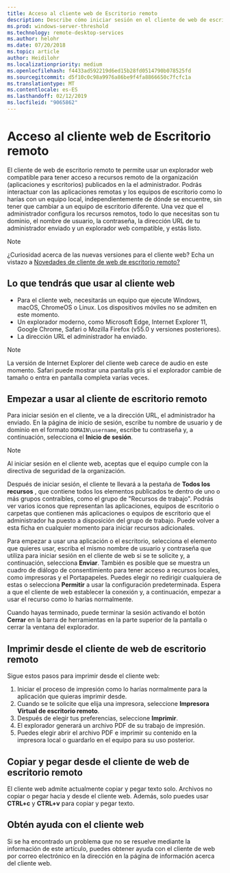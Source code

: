 ```yaml
---
title: Acceso al cliente web de Escritorio remoto
description: Describe cómo iniciar sesión en el cliente de web de escritorio remoto.
ms.prod: windows-server-threshold
ms.technology: remote-desktop-services
ms.author: helohr
ms.date: 07/20/2018
ms.topic: article
author: Heidilohr
ms.localizationpriority: medium
ms.openlocfilehash: f4433ad592219d6ed15b28fd0514790b078525fd
ms.sourcegitcommit: d5f10c0c98a9976a86be9f4fa8866650c7fcfc1a
ms.translationtype: MT
ms.contentlocale: es-ES
ms.lasthandoff: 02/12/2019
ms.locfileid: "9065862"
---
```

# Acceso al cliente web de Escritorio remoto

El cliente de web de escritorio remoto te permite usar un explorador web compatible para tener acceso a recursos remoto de la organización (aplicaciones y escritorios) publicados en la el administrador. Podrás interactuar con las aplicaciones remotas y los equipos de escritorio como lo harías con un equipo local, independientemente de dónde se encuentre, sin tener que cambiar a un equipo de escritorio diferente. Una vez que el administrador configura los recursos remotos, todo lo que necesitas son tu dominio, el nombre de usuario, la contraseña, la dirección URL de tu administrador enviado y un explorador web compatible, y estás listo.

>[!NOTE]
>¿Curiosidad acerca de las nuevas versiones para el cliente web? Echa un vistazo a [Novedades de cliente de web de escritorio remoto?](web-client-whatsnew.md)

## Lo que tendrás que usar al cliente web

* Para el cliente web, necesitarás un equipo que ejecute Windows, macOS, ChromeOS o Linux. Los dispositivos móviles no se admiten en este momento.
* Un explorador moderno, como Microsoft Edge, Internet Explorer 11, Google Chrome, Safari o Mozilla Firefox (v55.0 y versiones posteriores).
* La dirección URL el administrador ha enviado.

>[!NOTE]
>La versión de Internet Explorer del cliente web carece de audio en este momento.
>Safari puede mostrar una pantalla gris si el explorador cambie de tamaño o entra en pantalla completa varias veces.

## Empezar a usar al cliente de escritorio remoto

Para iniciar sesión en el cliente, ve a la dirección URL, el administrador ha enviado. En la página de inicio de sesión, escribe tu nombre de usuario y de dominio en el formato ```DOMAIN\username```, escribe tu contraseña y, a continuación, selecciona el **Inicio de sesión**.

>[!NOTE]
>Al iniciar sesión en el cliente web, aceptas que el equipo cumple con la directiva de seguridad de la organización.

Después de iniciar sesión, el cliente te llevará a la pestaña de **Todos los recursos** , que contiene todos los elementos publicados te dentro de uno o más grupos contraíbles, como el grupo de "Recursos de trabajo". Podrás ver varios iconos que representan las aplicaciones, equipos de escritorio o carpetas que contienen más aplicaciones o equipos de escritorio que el administrador ha puesto a disposición del grupo de trabajo. Puede volver a esta ficha en cualquier momento para iniciar recursos adicionales.

Para empezar a usar una aplicación o el escritorio, selecciona el elemento que quieres usar, escriba el mismo nombre de usuario y contraseña que utiliza para iniciar sesión en el cliente de web si se te solicite y, a continuación, selecciona **Enviar**. También es posible que se muestra un cuadro de diálogo de consentimiento para tener acceso a recursos locales, como impresoras y el Portapapeles. Puedes elegir no redirigir cualquiera de estas o selecciona **Permitir** a usar la configuración predeterminada. Espera a que el cliente de web establecer la conexión y, a continuación, empezar a usar el recurso como lo harías normalmente.

Cuando hayas terminado, puede terminar la sesión activando el botón **Cerrar** en la barra de herramientas en la parte superior de la pantalla o cerrar la ventana del explorador.

## Imprimir desde el cliente de web de escritorio remoto

Sigue estos pasos para imprimir desde el cliente web:

1. Iniciar el proceso de impresión como lo harías normalmente para la aplicación que quieras imprimir desde.
2. Cuando se te solicite que elija una impresora, seleccione **Impresora Virtual de escritorio remoto**.
3. Después de elegir tus preferencias, seleccione **Imprimir**.
4. El explorador generará un archivo PDF de su trabajo de impresión.
5. Puedes elegir abrir el archivo PDF e imprimir su contenido en la impresora local o guardarlo en el equipo para su uso posterior.

## Copiar y pegar desde el cliente de web de escritorio remoto

El cliente web admite actualmente copiar y pegar texto solo. Archivos no copiar o pegar hacia y desde el cliente web. Además, solo puedes usar **CTRL+c** y **CTRL+v** para copiar y pegar texto.

## Obtén ayuda con el cliente web

Si se ha encontrado un problema que no se resuelve mediante la información de este artículo, puedes obtener ayuda con el cliente de web por correo electrónico en la dirección en la página de información acerca del cliente web.